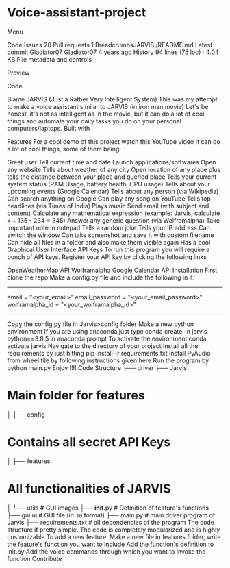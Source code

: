 # Voice-assistant-project


 Menu

Code
Issues
20
Pull requests
1
BreadcrumbsJARVIS
/README.md
Latest commit
Gladiator07
Gladiator07
4 years ago
History
94 lines (75 loc) · 4.04 KB
File metadata and controls

Preview

Code

Blame
JARVIS (Just a Rather Very Intelligent System)
This was my attempt to make a voice assistant similar to JARVIS (in iron man movie)
Let's be honest, it's not as intelligent as in the movie, but it can do a lot of cool things and automate your daily tasks you do on your personal computers/laptops.
Built with


Features
For a cool demo of this project watch this YouTube video
It can do a lot of cool things, some of them being:

Greet user
Tell current time and date
Launch applications/softwares
Open any website
Tells about weather of any city
Open location of any place plus tells the distance between your place and queried place
Tells your current system status (RAM Usage, battery health, CPU usage)
Tells about your upcoming events (Google Calendar)
Tells about any person (via Wikipedia)
Can search anything on Google
Can play any song on YouTube
Tells top headlines (via Times of India)
Plays music
Send email (with subject and content)
Calculate any mathematical expression (example: Jarvis, calculate x + 135 - 234 = 345)
Answer any generic question (via Wolframalpha)
Take important note in notepad
Tells a random joke
Tells your IP address
Can switch the window
Can take screenshot and save it with custom filename
Can hide all files in a folder and also make them visible again
Has a cool Graphical User Interface
API Keys
To run this program you will require a bunch of API keys. Register your API key by clicking the following links

OpenWeatherMap API
Wolframalpha
Google Calendar API
Installation
First clone the repo
Make a config.py file and include the following in it:
_________
email = "<your_email>"
email_password = "<your_email_password>"
wolframalpha_id = "<your_wolframalpha_id>"

___________
Copy the config.py file in Jarvis>config folder
Make a new python environment If you are using anaconda just type conda create -n jarvis python==3.8.5  in anaconda prompt
To activate the environment conda activate jarvis
Navigate to the directory of your project
Install all the requirements by just hitting pip install -r requirements.txt
Install PyAudio from wheel file by following instructions given here
Run the program by python main.py
Enjoy !!!!
Code Structure
├── driver
├── Jarvis       
# Main folder for features 

│   ├── config       

# Contains all secret API Keys
│   ├── features      

# All functionalities of JARVIS 

│   └── utils           # GUI images
├── __init__.py         # Definition of feature's functions
├── gui.ui              # GUI file (in .ui format)
├── main.py             # main driver program of Jarvis
├── requirements.txt    # all dependencies of the program
The code structure if pretty simple. The code is completely modularized and is highly customizable
To add a new feature:
Make a new file in features folder, write the feature's function you want to include
Add the function's definition to init.py
Add the voice commands through which you want to invoke the function
Contribute
